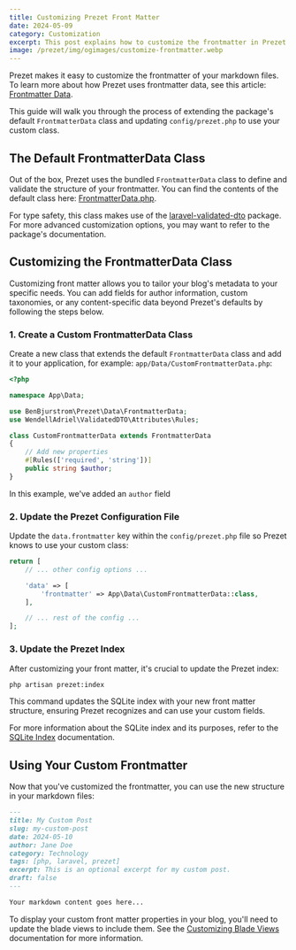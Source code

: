 ```yaml
---
title: Customizing Prezet Front Matter
date: 2024-05-09
category: Customization
excerpt: This post explains how to customize the frontmatter in Prezet.
image: /prezet/img/ogimages/customize-frontmatter.webp
---
```


Prezet makes it easy to customize the frontmatter of your markdown files. To learn more about how Prezet uses frontmatter data, see this article: [Frontmatter Data](/features/frontmatter).

This guide will walk you through the process of extending the package's default `FrontmatterData` class and updating `config/prezet.php` to use your custom class.

## The Default FrontmatterData Class

Out of the box, Prezet uses the bundled `FrontmatterData` class to define and validate the structure of your frontmatter. You can find the contents of the default class here: [FrontmatterData.php](https://github.com/benbjurstrom/prezet/blob/main/src/Data/FrontmatterData.php).

For type safety, this class makes use of the [laravel-validated-dto](https://wendell-adriel.gitbook.io/laravel-validated-dto) package. For more advanced customization options, you may want to refer to the package's documentation.

## Customizing the FrontmatterData Class

Customizing front matter allows you to tailor your blog's metadata to your specific needs. You can add fields for author information, custom taxonomies, or any content-specific data beyond Prezet's defaults by following the steps below.

### 1. Create a Custom FrontmatterData Class

Create a new class that extends the default `FrontmatterData` class and add it to your application, for example: `app/Data/CustomFrontmatterData.php`:

```php
<?php

namespace App\Data;

use BenBjurstrom\Prezet\Data\FrontmatterData;
use WendellAdriel\ValidatedDTO\Attributes\Rules;

class CustomFrontmatterData extends FrontmatterData
{
    // Add new properties
    #[Rules(['required', 'string'])]
    public string $author;
}
```

In this example, we've added an `author` field

### 2. Update the Prezet Configuration File

Update the `data.frontmatter` key within the `config/prezet.php` file so Prezet knows to use your custom class:

```php
return [
    // ... other config options ...

    'data' => [
        'frontmatter' => App\Data\CustomFrontmatterData::class,
    ],

    // ... rest of the config ...
];
```

### 3. Update the Prezet Index

After customizing your front matter, it's crucial to update the Prezet index:

```bash
php artisan prezet:index
```

This command updates the SQLite index with your new front matter structure, ensuring Prezet recognizes and can use your custom fields.

For more information about the SQLite index and its purposes, refer to the [SQLite Index](/index) documentation.

## Using Your Custom Frontmatter

Now that you've customized the frontmatter, you can use the new structure in your markdown files:

```markdown
---
title: My Custom Post
slug: my-custom-post
date: 2024-05-10
author: Jane Doe
category: Technology
tags: [php, laravel, prezet]
excerpt: This is an optional excerpt for my custom post.
draft: false
---

Your markdown content goes here...
```

To display your custom front matter properties in your blog, you'll need to update the blade views to include them. See the [Customizing Blade Views](/customize/blade-views) documentation for more information.
